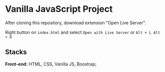
# Vanilla JavaScript Project

After cloning this repository, download extension "Open Live Server".

Right button on `index.html` and select `Open with Live Server` or `Alt + L Alt + O`

## Stacks 


**Front-end:** HTML, CSS, Vanilla JS, Boostrap;
